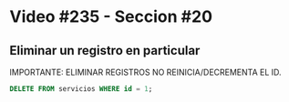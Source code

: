 # Video #235 - Seccion #20

## Eliminar un registro en particular

IMPORTANTE: ELIMINAR REGISTROS NO REINICIA/DECREMENTA EL ID.

```sql
DELETE FROM servicios WHERE id = 1;
```
